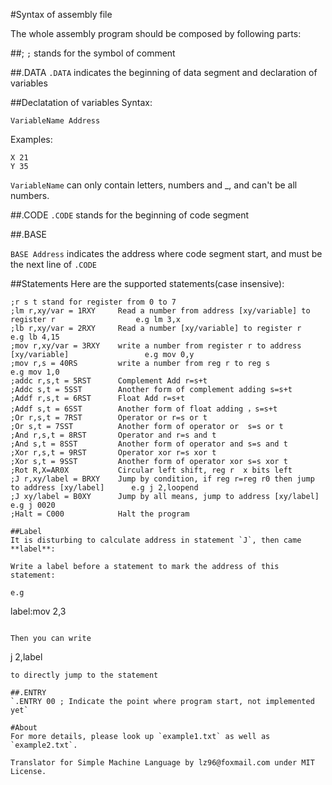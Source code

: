#Syntax of assembly file

The whole assembly program should be composed by following parts:

##;
`;` stands for the symbol of comment

##.DATA
`.DATA` indicates the beginning of data segment and declaration of variables

##Declatation of variables
Syntax:

```
VariableName Address
```

Examples:
```
X 21
Y 35
```

`VariableName` can only contain letters, numbers and _, and can't be all numbers.

##.CODE
`.CODE` stands for the beginning of code segment

##.BASE

`BASE Address` indicates the address where code segment start, and must be the next line of `.CODE`

##Statements
Here are the supported statements(case insensive):

```
;r s t stand for register from 0 to 7
;lm r,xy/var = 1RXY     Read a number from address [xy/variable] to register r                  e.g lm 3,x
;lb r,xy/var = 2RXY     Read a number [xy/variable] to register r                               e.g lb 4,15
;mov r,xy/var = 3RXY    write a number from register r to address [xy/variable]                 e.g mov 0,y
;mov r,s = 40RS         write a number from reg r to reg s                                      e.g mov 1,0
;addc r,s,t = 5RST      Complement Add r=s+t
;Addc s,t = 5SST        Another form of complement adding s=s+t
;Addf r,s,t = 6RST      Float Add r=s+t
;Addf s,t = 6SST        Another form of float adding ，s=s+t
;Or r,s,t = 7RST        Operator or r=s or t
;Or s,t = 7SST          Another form of operator or  s=s or t
;And r,s,t = 8RST       Operator and r=s and t
;And s,t = 8SST         Another form of operator and s=s and t
;Xor r,s,t = 9RST       Operator xor r=s xor t
;Xor s,t = 9SST         Another form of operator xor s=s xor t
;Rot R,X=AR0X           Circular left shift, reg r  x bits left
;J r,xy/label = BRXY    Jump by condition, if reg r=reg r0 then jump to address [xy/label]      e.g j 2,loopend
;J xy/label = B0XY      Jump by all means, jump to address [xy/label]                           e.g j 0020
;Halt = C000            Halt the program

##Label
It is disturbing to calculate address in statement `J`, then came **label**:

Write a label before a statement to mark the address of this statement:

e.g
```
label:mov 2,3
```

Then you can write
```
j 2,label
```
to directly jump to the statement

##.ENTRY
`.ENTRY 00 ; Indicate the point where program start, not implemented yet`

#About
For more details, please look up `example1.txt` as well as `example2.txt`.

Translator for Simple Machine Language by lz96@foxmail.com under MIT License.

